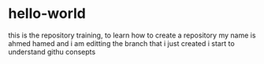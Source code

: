 # hello-world
this is the repository training, to learn how to create a repository 
my name is ahmed hamed and i am editting the branch that i just created
i start to understand githu consepts 
